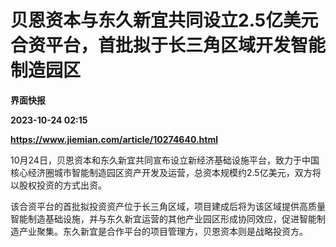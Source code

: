# 贝恩资本与东久新宜共同设立2.5亿美元合资平台，首批拟于长三角区域开发智能制造园区
**界面快报**

**2023-10-24 02:15**

**https://www.jiemian.com/article/10274640.html**

10月24日，贝恩资本和东久新宜共同宣布设立新经济基础设施平台，致力于中国核心经济圈城市智能制造园区资产开发及运营，总资本规模约2.5亿美元，双方将以股权投资的方式出资。

该合资平台的首批拟投资资产位于长三角区域，项目建成后将为该区域提供高质量智能制造基础设施，并与东久新宜运营的其他产业园区形成协同效应，促进智能制造产业聚集。东久新宜是合作平台的项目管理方，贝恩资本则是战略投资方。